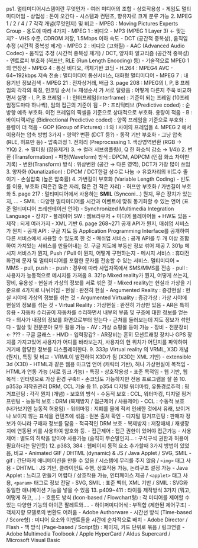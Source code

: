 ps1.	멀티미디어시스템이란 무엇인가
    - 여러 미디어의 조합
    - 상호작용성
        - 게임도 멀티미디어임
    - 상업성 : 돈이 오간다
    - 시스템과 컨텐츠, 향유자로 크게 분류 가능
2.	MPEG 1 / 2 / 4 / 7 각각 개념(무엇인지) 및 비교
    - MPEG : Moving Pictures Experts Group
    - 용도에 따라 4가지
        - MPEG 1 : 비디오
            - MP3 (MPEG 1 Layer 3) ← 맞는지?
            - VHS 수준, CDROM 저장, 1.5Mbps 이하 속도
            - DCT (공간적 중복성), 움직임 추정 (시간적 중복성 제거)
        - MPEG 2 : 비디오 (고화질)
            - AAC (Advanced Audio Codec)
            - 움직임 추정 (시간적 중복성 제거) / DCT, 양자화 알고리즘 (공간적 중복성)
            - 엔트로피 부호화 (허프만, RLE (Run Length Encoding) 등)
            - 기술적으로 MPEG 1 의 연장선
        - MPEG 4 : 통신 비디오, 객체기반 코딩
            - H.264 : MPEG4 AVC
            - 64~192kbps 저속 전송 : 멀티미디어 통신서비스, 대화형 멀티미디어
        - MPEG 7 : 내용기반 정보검색
        - MPEG 21 : 전자상거래, 배급
3.	page 208 : MPEG의 I, P, B 프레임의 각각의 특징, 인코딩 순서 != 재생순서 가 서로 달랐음 : 어떻게 다른지 주욱 비교하면서 설명
    - I, P, B 프레임
        - I : 인터프레임(Interframe) : 기준이 되는 프레임 (10프레임정도마다 하나씩), 임의 접근의 기준이 됨
        - P : 프리딕티브 (Predictive coded) : 순방향 예측 부호화. 이전 프레임의 픽셀을 기준으로 상대적으로 부호화. 용량이 적음
        - B : 바이디렉셔널 (Bidirectional Predictive coded) : 양쪽 프레임을 기준으로 부호화 : 용량이 더 적음
    - GOP (Group of Pictures) : I 와 I 사이의 프레임들
4.	MPEG 2 에서 이용하는 압축 방법 3가지
    - 영역? 변환 (DCT 등?)
    - 동작 기반 부호화
    - 그냥 압축 (RLE, 허프만 등)
    - 압축과정
        1. 전처리 (Preprocsssing
            1. 색상영역변환 (RGB → YIQ)
            2. → 필터링 (잡음제거)
            3. → 컬러 서브샘플링(I, Q 한 화소씩 감소 → 1/4))
        2. 변환 (Transformation)
            - 파형(Waveform) 방식 : DPCM, ADPCM (인접 화소 차이만 기록)
            - 변환(Transform) 방식 : 위상변환 (공간 → 다른 영역), DCT가 가장 많이 쓰임
        3. 양자화 (Qunatization) : DPCM / DCT한걸 상수로 나눔 → 유효자리의 비트수 줄이기
            - 손실압축 (높은 압축률)
        4. 가변길이 부호화 (Variable Length Coding)
            - 빈도를 이용, 부호화 (적은건 많은 자리, 많은 건 적은 자리)
            - 허프만 부호화 / 가변길이 부호화
5.	page 217 : 멀티미디어에서 사용하는 **SMIL** (Synconi...) 뭔지, 무슨 장치가 있는지, ...
    - SMIL : 다양한 멀티미디어를 시간과 이벤트에 맞춰 동기화할 수 있는 언어 (표준 멀티미디어 프레젠테이션 언어)
        - Synchronized Multimedia Integration Language
    - 장치?
        - 플레이어 SW : 웹브라우저 + 미디어 플레이어들 + HW도 있음
        - 제작 : 되게 여러가지
    - XML 기반
6.	page 268~271 공개 API가 뭔지, 매쉬업 서비스가 뭔지
    - 공개 API : 구글 지도 등 Application Programming Interface를 공개하여 다른 서비스에서 사용할 수 있도록 한 것
    - 매쉬업 서비스 : 공개 API를 두 개 이상 조합하여 가치있는 서비스를 만들어내는 것. 구글 지도에 부동산 정보 섞어 제공
7.	301p 메시지 서비스가 뭔지, Push / Pull 이 뭔지, 어떻게 구현하는지
    - 메시지 서비스 : 휴대전화간에 문자 및 멀티미디어를 포함한 문자를 전송할 수 있는 서비스. 멀티미디어 = MMS
    - pull, push :
        - push : 경우에 따라 사업자쪽에서 SMS/MMS를 전송
        - pull : 사용자가 능동적으로 메시지를 가져옴
8.	321p Mixed reality가 뭔지, 어떻게 쓰는지, 장비, 유용성
    - 현실과 가상의 정보를 서로 섞은 것
    - Mixed reality는 현실과 가상을 기준으로 4가지로 나뉘어짐
            - 현실 : 완전히 현실
            - Argumented Reality : 증강현실 : 현실 시야에 가상의 정보를 섞는 것
            - Argumented Virtuality : 증강가상 : 가상 시야에 현실의 정보를 섞는 것
            - Virtual Reality : 가상현실 : 완전히 가상만 있음
    - AR은 특히 유용
        - 자동차 수리공이 자동차를 수리하면서 내부의 부품 및 구조에 대한 정보를 얻는다
        - 의사가 내장의 정보를 화면으로부터 얻는다
        - 근처를 둘러보는데 지도 정보가 섞인다
        - 일상 및 전문분야 모두 활용 가능
    - AV : 가상 쇼핑몰 등이 가능
    - 장비
        - 전문장비 ← ???
        - 구글 글래스
        - HMD
        - 입력장갑?
        - AR장비는 흔히 모션트래킹 장치나 GPS 장치를 가지고있어 사용자가 어디를 바라보는지, 사용자의 현 위치가 어딘지를 파악하여 거기에 합당한 정보를 디스플레이한다.
9.	333p Virtual reality 의 VRML, X3D 개념 (뭔지), 특징 및 비교
    - VRML이 발전하여 X3D가 됨 (X3D는 XML 기반)
        - extensible 3d (X3D)
    - HTML과 같은 웹용 마크업 언어 (캐릭터 기반), 허나 가상현실이 목적임
    - HTML과 연동 가능 (서로 링크 가능)
    - 특징
        - 상호작용성
        - 표준 목적임
        - 웹 기반, 웹 목적 : 인터넷으로 가상 환경 구축!!
    - 손코딩도 가능하지만 전용 프로그램을 잘 씀
10.	p353p 저작권관리 DRM, CCL 기술 등
11.	p354 디지털 워터마킹, 유통경로추적 : 핑거프린팅 : 각각 뭔지 (개념)
    - 보호의 방식
        - 수동적 보호 : CCL, 워터마킹, 디지털 핑거프린팅
        - 능동적 보호 : DRM (복제방지 / 접근제어 / 사용제어)
    - CCL : 수동적 보호 (내가보기엔 능동적 허용임)
    - 워터마킹 : 지폐를 물에 적셔 인쇄한 것에서 유래, 보이거나 보이지 않는 표식을 컨텐츠에 섞음 : 원본 출처 확인
    - 디지털 핑거프린팅 : 판매자 정보가 아니라 구매자 정보를 담음
    - 적극적인 DRM 보호
        - 복제방지 : 저장매체 / 재생장치에 연동된 키를 사용하여 암호화 등.
        - 접근제어 : 접근 권한이 있어야 접근가능
        - 사용제어 : 별도의 허락을 받아야 사용가능 (솔직히 무슨말인지... : 구석구석 권한과 허용이 필요하다는 말인듯)
12.	p383, 384 : 웹페이지 동적 요소 추가할때 3가지 방법이 있었음, 비교
    - Animated GIF / DHTML (dynamic) & JS / Java Applet / SVG, SMIL
    - gif : 간단하게 애니메이션을 만들 수 있음 / 시스템에 무리를 주지 않음 / `<img>` 태그 사용
    - DHTML : JS 기반, 클라이언트 수행, 상호작용 가능, 논리구조 설정 가능
    - Java Applet : 느리고 만들기 어렵다 / 상호작용 가능, 인터페이스 제공 / `<applet>` 태그 사용, `<param>` 태그로 정보 전달
    - SVG, SMIL : 표준 벡터, XML 기반 / SMIL : SVG와 동일한 애니메이션 기능을 넣을 수 있음
13.	p409~411 : 타이틀 제작방식 3가지 (뭐고, 어떻게 하고, ...)
    - 흐름도 방식 (Icon-based / Flowchart형) : 각 미디어를 제어할 수 있는 다양한 기능의 아이콘 팔레트와....
        - 하이퍼미디어식 : 부적합 (제한된 제어구조)
        - 객체지향 모델로의 변환도 어려움
        - Adobe Authorware
    - 시간선 방식 (Time-based / Score형) : 미디어 요소와 이벤트들을 시간에 순차적으로 배치
        - Adobe Director / Flash
    - 책 방식 (Page-based / Script형) : 페이지, 카드 단위로 묶음 / 링크연결
        - Adobe Multimedia Toolbook / Apple HyperCard / Aldus Supercard / Microsoft Visual Basic
